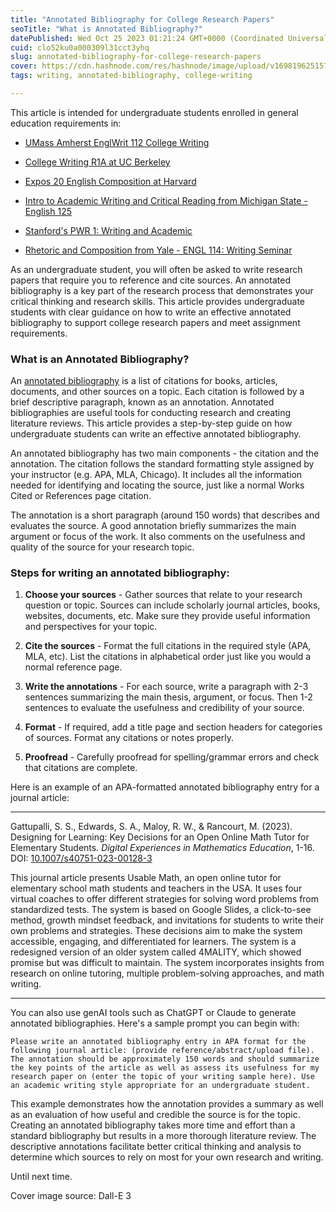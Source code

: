 ```yaml
---
title: "Annotated Bibliography for College Research Papers"
seoTitle: "What is Annotated Bibliography?"
datePublished: Wed Oct 25 2023 01:21:24 GMT+0000 (Coordinated Universal Time)
cuid: clo52ku0a000309l31cct3yhq
slug: annotated-bibliography-for-college-research-papers
cover: https://cdn.hashnode.com/res/hashnode/image/upload/v1698196251574/8b66d316-d7e8-48d3-a2f3-c318cdd9c807.png
tags: writing, annotated-bibliography, college-writing

---
```


This article is intended for undergraduate students enrolled in general education requirements in:

* [UMass Amherst EnglWrit 112 College Writing](https://www.umass.edu/writingprogram/college-writing-course)
    
* [College Writing R1A at UC Berkeley](https://guide.berkeley.edu/undergraduate/colleges-schools/letters-science/reading-composition-requirement/)
    
* [Expos 20 English Composition at Harvard](https://writingprogram.fas.harvard.edu/expos-20)
    
* [Intro to Academic Writing and Critical Reading from Michigan State - English 125](https://lsa.umich.edu/english/undergraduate/writing-program/courses/LSA-125.html)
    
* [Stanford's PWR 1: Writing and Academic](https://pwrcourses.stanford.edu/pwr-1)
    
* [Rhetoric and Composition from Yale - ENGL 114: Writing Seminar](https://english.yale.edu/undergraduate/courses/introductory-courses/welcome-engl-114)
    

As an undergraduate student, you will often be asked to write research papers that require you to reference and cite sources. An annotated bibliography is a key part of the research process that demonstrates your critical thinking and research skills. This article provides undergraduate students with clear guidance on how to write an effective annotated bibliography to support college research papers and meet assignment requirements.

### What is an Annotated Bibliography?

An [annotated bibliography](https://owl.purdue.edu/owl/general_writing/common_writing_assignments/annotated_bibliographies/index.html) is a list of citations for books, articles, documents, and other sources on a topic. Each citation is followed by a brief descriptive paragraph, known as an annotation. Annotated bibliographies are useful tools for conducting research and creating literature reviews. This article provides a step-by-step guide on how undergraduate students can write an effective annotated bibliography.

An annotated bibliography has two main components - the citation and the annotation. The citation follows the standard formatting style assigned by your instructor (e.g. APA, MLA, Chicago). It includes all the information needed for identifying and locating the source, just like a normal Works Cited or References page citation.

The annotation is a short paragraph (around 150 words) that describes and evaluates the source. A good annotation briefly summarizes the main argument or focus of the work. It also comments on the usefulness and quality of the source for your research topic.

### Steps for writing an annotated bibliography:

1. **Choose your sources** - Gather sources that relate to your research question or topic. Sources can include scholarly journal articles, books, websites, documents, etc. Make sure they provide useful information and perspectives for your topic.
    
2. **Cite the sources** - Format the full citations in the required style (APA, MLA, etc). List the citations in alphabetical order just like you would a normal reference page.
    
3. **Write the annotations** - For each source, write a paragraph with 2-3 sentences summarizing the main thesis, argument, or focus. Then 1-2 sentences to evaluate the usefulness and credibility of your source.
    
4. **Format** - If required, add a title page and section headers for categories of sources. Format any citations or notes properly.
    
5. **Proofread** - Carefully proofread for spelling/grammar errors and check that citations are complete.
    

Here is an example of an APA-formatted annotated bibliography entry for a journal article:

---

Gattupalli, S. S., Edwards, S. A., Maloy, R. W., & Rancourt, M. (2023). Designing for Learning: Key Decisions for an Open Online Math Tutor for Elementary Students. *Digital Experiences in Mathematics Education*, 1-16. DOI: [10.1007/s40751-023-00128-3](https://doi.org/10.1007/s40751-023-00128-3)

This journal article presents Usable Math, an open online tutor for elementary school math students and teachers in the USA. It uses four virtual coaches to offer different strategies for solving word problems from standardized tests. The system is based on Google Slides, a click-to-see method, growth mindset feedback, and invitations for students to write their own problems and strategies. These decisions aim to make the system accessible, engaging, and differentiated for learners. The system is a redesigned version of an older system called 4MALITY, which showed promise but was difficult to maintain. The system incorporates insights from research on online tutoring, multiple problem-solving approaches, and math writing.

---

You can also use genAI tools such as ChatGPT or Claude to generate annotated bibliographies. Here's a sample prompt you can begin with:

`Please write an annotated bibliography entry in APA format for the following journal article: (provide reference/abstract/upload file). The annotation should be approximately 150 words and should summarize the key points of the article as well as assess its usefulness for my research paper on (enter the topic of your writing sample here). Use an academic writing style appropriate for an undergraduate student.`

This example demonstrates how the annotation provides a summary as well as an evaluation of how useful and credible the source is for the topic. Creating an annotated bibliography takes more time and effort than a standard bibliography but results in a more thorough literature review. The descriptive annotations facilitate better critical thinking and analysis to determine which sources to rely on most for your own research and writing.

Until next time.

Cover image source: Dall-E 3